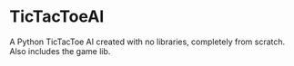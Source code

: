 # TicTacToeAI
 A Python TicTacToe AI created with no libraries, completely from scratch. Also includes the game lib.
